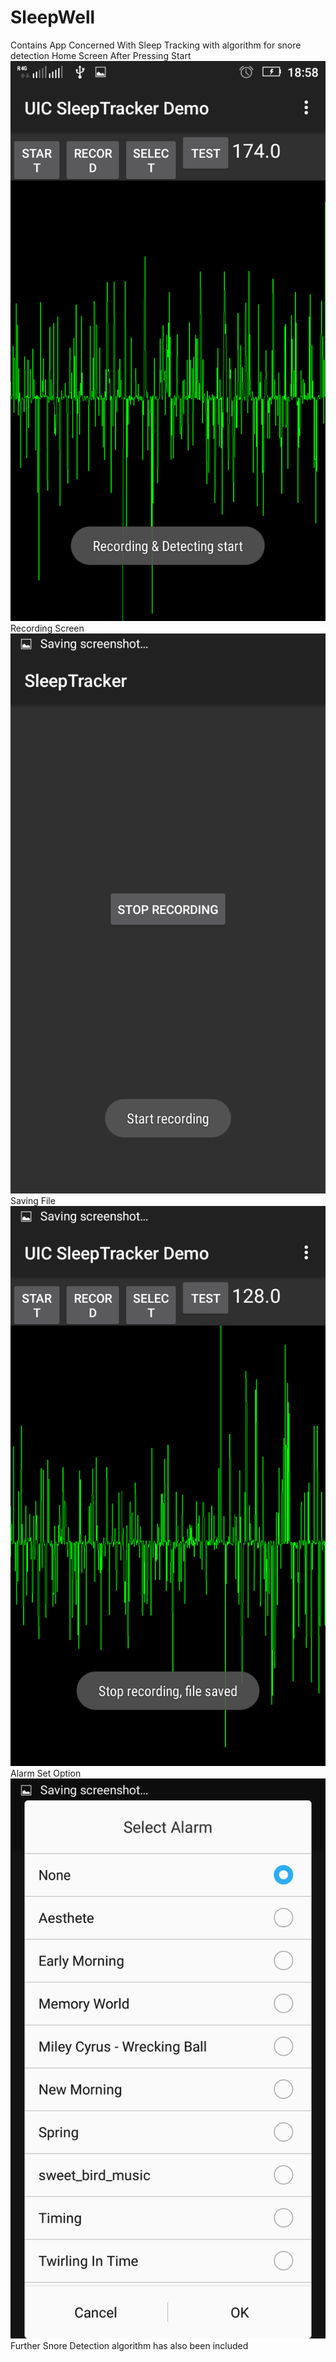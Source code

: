 # SleepWell
Contains App Concerned With Sleep Tracking with algorithm for snore detection
Home Screen After Pressing Start <br/>
![Alt text](https://github.com/CP-OJHA/SleepWell/blob/master/Screenshot/Screenshot_2017-08-27-18-58-06.png "Home Screen")<br/>
Recording Screen <br/>
![Alt text](https://github.com/CP-OJHA/SleepWell/blob/master/Screenshot/Screenshot_2017-08-27-18-58-11.png "Home Screen")<br/>
Saving File <br/>
![Alt text](https://github.com/CP-OJHA/SleepWell/blob/master/Screenshot/Screenshot_2017-08-27-18-58-15.png "Home Screen")<br/>
Alarm Set Option <br/>
![Alt text](https://github.com/CP-OJHA/SleepWell/blob/master/Screenshot/Screenshot_2017-08-27-18-58-20.png "Home Screen")<br/>
 Further Snore Detection algorithm has also been included
